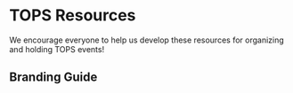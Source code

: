 # TOPS Resources

We encourage everyone to help us develop these resources for organizing and holding TOPS events!

## Branding Guide


